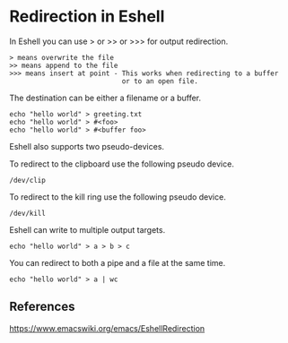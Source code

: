 # Redirection in Eshell
In Eshell you can use > or >> or >>> for output redirection.

    > means overwrite the file
    >> means append to the file
    >>> means insert at point - This works when redirecting to a buffer
                                or to an open file.

The destination can be either a filename or a buffer.

    echo "hello world" > greeting.txt
    echo "hello world" > #<foo>
    echo "hello world" > #<buffer foo>

Eshell also supports two pseudo-devices.

To redirect to the clipboard use the following pseudo device.

    /dev/clip

To redirect to the kill ring use the following pseudo device.

    /dev/kill

Eshell can write to multiple output targets.

    echo "hello world" > a > b > c

You can redirect to both a pipe and a file at the same time.

    echo "hello world" > a | wc

## References
https://www.emacswiki.org/emacs/EshellRedirection
